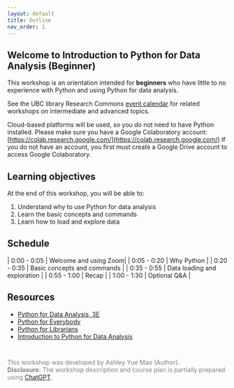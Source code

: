 ```yaml
---
layout: default
title: Outline
nav_order: 1
---
```


## Welcome to Introduction to Python for Data Analysis (Beginner)

This workshop is an orientation intended for **beginners** who have little to no experience with Python and using Python for data analysis.

See the UBC library Research Commons [event calendar](https://researchcommons.library.ubc.ca/events/) for related workshops on intermediate and advanced topics.

Cloud-based platforms will be used, so you do not need to have Python installed. Please make sure you have a Google Colaboratory account: [https://colab.research.google.com/](https://colab.research.google.com/) If you do not have an account, you first must create a Google Drive account to access Google Colaboratory.


## Learning objectives

At the end of this workshop, you will be able to:
1. Understand why to use Python for data analysis
2. Learn the basic concepts and commands
3. Learn how to load and explore data


## Schedule

| 0:00 - 0:05 | Welcome and using Zoom|
| 0:05 - 0:20 | Why Python |
| 0:20 - 0:35 | Basic concepts and commands |
| 0:35 - 0:55 | Data loading and exploration  |
| 0:55 - 1:00 | Recap |
| 1:00 - 1:30 | Optional Q&A |

## Resources
* [Python for Data Analysis, 3E](https://wesmckinney.com/book/)
* [Python for Everybody](https://www.py4e.com/book.php)
* [Python for Librarians](https://librarycarpentry.org/library-python/)
* [Introduction to Python for Data Analysis](https://ubc-library-rc.github.io/intro-python/)


<p style="color:grey; font-size:14px; padding-top: 2em"> This workshop was developed by Ashley Yue Mao (Author). <br>
<b> Disclosure</b>: The workshop description and course plan is partially prepared using <a href="https://openai.com/blog/chatgpt">ChatGPT</a>.
